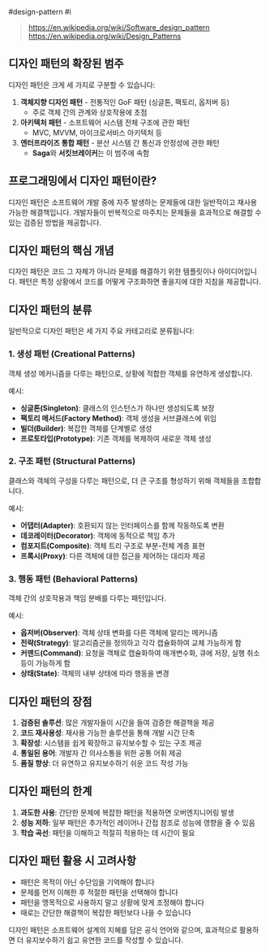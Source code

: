 #design-pattern #i
> https://en.wikipedia.org/wiki/Software_design_pattern
> https://en.wikipedia.org/wiki/Design_Patterns

## 디자인 패턴의 확장된 범주

디자인 패턴은 크게 세 가지로 구분할 수 있습니다:

1. **객체지향 디자인 패턴** - 전통적인 GoF 패턴 (싱글톤, 팩토리, 옵저버 등)
    - 주로 객체 간의 관계와 상호작용에 초점
2. **아키텍처 패턴** - 소프트웨어 시스템 전체 구조에 관한 패턴
    - MVC, MVVM, 마이크로서비스 아키텍처 등
3. **엔터프라이즈 통합 패턴** - 분산 시스템 간 통신과 안정성에 관한 패턴
    - **Saga**와 **서킷브레이커**는 이 범주에 속함
## 프로그래밍에서 디자인 패턴이란?

디자인 패턴은 소프트웨어 개발 중에 자주 발생하는 문제들에 대한 일반적이고 재사용 가능한 해결책입니다. 개발자들이 반복적으로 마주치는 문제들을 효과적으로 해결할 수 있는 검증된 방법을 제공합니다.

## 디자인 패턴의 핵심 개념

디자인 패턴은 코드 그 자체가 아니라 문제를 해결하기 위한 템플릿이나 아이디어입니다. 패턴은 특정 상황에서 코드를 어떻게 구조화하면 좋을지에 대한 지침을 제공합니다.

## 디자인 패턴의 분류

일반적으로 디자인 패턴은 세 가지 주요 카테고리로 분류됩니다:

### 1. 생성 패턴 (Creational Patterns)

객체 생성 메커니즘을 다루는 패턴으로, 상황에 적합한 객체를 유연하게 생성합니다.

예시:

- **싱글톤(Singleton)**: 클래스의 인스턴스가 하나만 생성되도록 보장
- **팩토리 메서드(Factory Method)**: 객체 생성을 서브클래스에 위임
- **빌더(Builder)**: 복잡한 객체를 단계별로 생성
- **프로토타입(Prototype)**: 기존 객체를 복제하여 새로운 객체 생성

### 2. 구조 패턴 (Structural Patterns)

클래스와 객체의 구성을 다루는 패턴으로, 더 큰 구조를 형성하기 위해 객체들을 조합합니다.

예시:

- **어댑터(Adapter)**: 호환되지 않는 인터페이스를 함께 작동하도록 변환
- **데코레이터(Decorator)**: 객체에 동적으로 책임 추가
- **컴포지트(Composite)**: 객체 트리 구조로 부분-전체 계층 표현
- **프록시(Proxy)**: 다른 객체에 대한 접근을 제어하는 대리자 제공

### 3. 행동 패턴 (Behavioral Patterns)

객체 간의 상호작용과 책임 분배를 다루는 패턴입니다.

예시:

- **옵저버(Observer)**: 객체 상태 변화를 다른 객체에 알리는 메커니즘
- **전략(Strategy)**: 알고리즘군을 정의하고 각각 캡슐화하여 교체 가능하게 함
- **커맨드(Command)**: 요청을 객체로 캡슐화하여 매개변수화, 큐에 저장, 실행 취소 등이 가능하게 함
- **상태(State)**: 객체의 내부 상태에 따라 행동을 변경

## 디자인 패턴의 장점

1. **검증된 솔루션**: 많은 개발자들이 시간을 들여 검증한 해결책을 제공
2. **코드 재사용성**: 재사용 가능한 솔루션을 통해 개발 시간 단축
3. **확장성**: 시스템을 쉽게 확장하고 유지보수할 수 있는 구조 제공
4. **통일된 용어**: 개발자 간 의사소통을 위한 공통 어휘 제공
5. **품질 향상**: 더 유연하고 유지보수하기 쉬운 코드 작성 가능

## 디자인 패턴의 한계

1. **과도한 사용**: 간단한 문제에 복잡한 패턴을 적용하면 오버엔지니어링 발생
2. **성능 저하**: 일부 패턴은 추가적인 레이어나 간접 참조로 성능에 영향을 줄 수 있음
3. **학습 곡선**: 패턴을 이해하고 적절히 적용하는 데 시간이 필요

## 디자인 패턴 활용 시 고려사항

- 패턴은 목적이 아닌 수단임을 기억해야 합니다
- 문제를 먼저 이해한 후 적절한 패턴을 선택해야 합니다
- 패턴을 맹목적으로 사용하지 말고 상황에 맞게 조정해야 합니다
- 때로는 간단한 해결책이 복잡한 패턴보다 나을 수 있습니다

디자인 패턴은 소프트웨어 설계의 지혜를 담은 공식 언어와 같으며, 효과적으로 활용하면 더 유지보수하기 쉽고 유연한 코드를 작성할 수 있습니다.